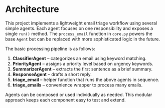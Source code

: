 # Architecture

This project implements a lightweight email triage workflow using several simple agents. Each agent focuses on one responsibility and exposes a single `run()` method. The `process_email` function in `core.py` powers the base `Agent` but can be replaced with more sophisticated logic in the future.

The basic processing pipeline is as follows:

1. **ClassifierAgent** – categorizes an email using keyword matching.
2. **PriorityAgent** – assigns a priority level based on urgency keywords.
3. **SummarizerAgent** – extracts the first sentence as a brief summary.
4. **ResponseAgent** – drafts a short reply.
5. **triage_email** – helper function that runs the above agents in sequence.
6. **triage_emails** – convenience wrapper to process many emails.

Agents can be composed or used individually as needed. This modular approach keeps each component easy to test and extend.
